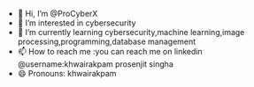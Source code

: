 - 👋 Hi, I’m @ProCyberX
- 👀 I’m interested in cybersecurity
- 🌱 I’m currently learning cybersecurity,machine learning,image processing,programming,database management
- 📫 How to reach me :you can reach me on linkedin @username:khwairakpam prosenjit singha
- 😄 Pronouns: khwairakpam

<!---
ProCyberX/ProCyberX is a ✨ special ✨ repository because its `README.md` (this file) appears on your GitHub profile.
You can click the Preview link to take a look at your changes.
--->
